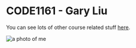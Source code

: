 # CODE1161 - Gary Liu

You can see lots of other course related stuff [here](https://notionparallax.co.uk/CODE1161).

![a photo of me](mugshot.png)
